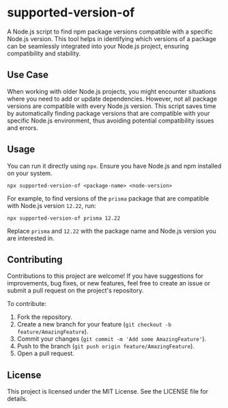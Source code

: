 supported-version-of
======================

A Node.js script to find npm package versions compatible with a specific Node.js version. This tool helps in identifying which versions of a package can be seamlessly integrated into your Node.js project, ensuring compatibility and stability.

Use Case
--------

When working with older Node.js projects, you might encounter situations where you need to add or update dependencies. However, not all package versions are compatible with every Node.js version. This script saves time by automatically finding package versions that are compatible with your specific Node.js environment, thus avoiding potential compatibility issues and errors.

Usage
-----

You can run it directly using `npx`. Ensure you have Node.js and npm installed on your system.

`npx supported-version-of <package-name> <node-version>`

For example, to find versions of the `prisma` package that are compatible with Node.js version `12.22`, run:

`npx supported-version-of prisma 12.22`

Replace `prisma` and `12.22` with the package name and Node.js version you are interested in.

Contributing
------------

Contributions to this project are welcome! If you have suggestions for improvements, bug fixes, or new features, feel free to create an issue or submit a pull request on the project's repository.

To contribute:

1.  Fork the repository.
2.  Create a new branch for your feature (`git checkout -b feature/AmazingFeature`).
3.  Commit your changes (`git commit -m 'Add some AmazingFeature'`).
4.  Push to the branch (`git push origin feature/AmazingFeature`).
5.  Open a pull request.

License
-------

This project is licensed under the MIT License. See the LICENSE file for details.